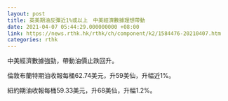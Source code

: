 ```yaml
---
layout: post
title: 英美期油反彈近1%或以上　中美經濟數據理想帶動
date: 2021-04-07 05:44:29.000000000 +08:00
link: https://news.rthk.hk/rthk/ch/component/k2/1584476-20210407.htm
categories: rthk
---
```


中美經濟數據強勁，帶動油價止跌回升。

倫敦布蘭特期油收報每桶62.74美元，升59美仙，升幅近1%。

紐約期油收報每桶59.33美元，升68美仙，升幅1.2%。
